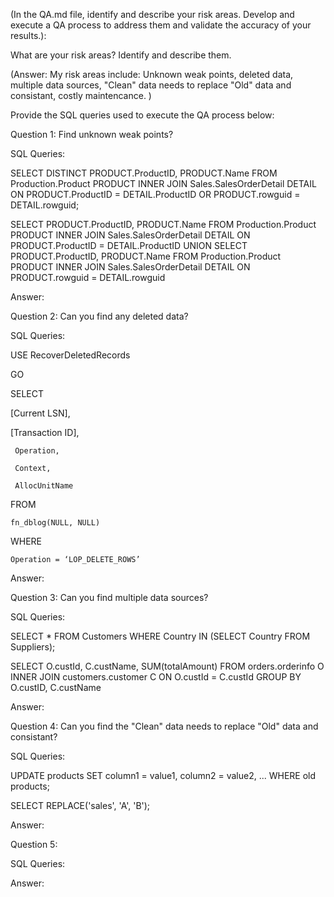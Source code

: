 (In the QA.md file, identify and describe your risk areas. Develop and execute a QA process to address them and validate the accuracy of your results.):

What are your risk areas? Identify and describe them.

(Answer: My risk areas include: Unknown weak points, deleted data, multiple data sources, "Clean" data needs to replace "Old" data and consistant, costly maintencance. )

Provide the SQL queries used to execute the QA process below:


Question 1: Find unknown weak points?

SQL Queries: 

SELECT DISTINCT
	PRODUCT.ProductID,
	PRODUCT.Name
FROM Production.Product PRODUCT
INNER JOIN Sales.SalesOrderDetail DETAIL
ON PRODUCT.ProductID = DETAIL.ProductID
OR PRODUCT.rowguid = DETAIL.rowguid;

SELECT
	PRODUCT.ProductID,
	PRODUCT.Name
FROM Production.Product PRODUCT
INNER JOIN Sales.SalesOrderDetail DETAIL
ON PRODUCT.ProductID = DETAIL.ProductID
UNION
SELECT
	PRODUCT.ProductID,
	PRODUCT.Name
FROM Production.Product PRODUCT
INNER JOIN Sales.SalesOrderDetail DETAIL
ON PRODUCT.rowguid = DETAIL.rowguid

Answer:

Question 2: Can you find any deleted data?

SQL Queries:

USE RecoverDeletedRecords

GO

SELECT

 [Current LSN],   

 [Transaction ID],

     Operation,

     Context,

     AllocUnitName

FROM

    fn_dblog(NULL, NULL)

WHERE

    Operation = ‘LOP_DELETE_ROWS’
    
    

Answer:

Question 3: Can you find multiple data sources?

SQL Queries:

SELECT * FROM Customers
WHERE Country IN (SELECT Country FROM Suppliers);

SELECT O.custId, C.custName, SUM(totalAmount)
FROM orders.orderinfo O INNER JOIN customers.customer C ON O.custId = C.custId
GROUP BY O.custID, C.custName

Answer:

Question 4: Can you find the "Clean" data needs to replace "Old" data and consistant?

SQL Queries:

UPDATE products
SET column1 = value1, column2 = value2, ...
WHERE old products;

SELECT REPLACE('sales', 'A', 'B');

Answer:

Question 5: 

SQL Queries:



Answer:
